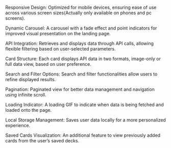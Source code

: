 Responsive Design: Optimized for mobile devices, ensuring ease of use across various screen sizes(Actually only available on phones and pc screens).

Dynamic Carousel: A carousel with a fade effect and point indicators for improved visual presentation on the landing page.

API Integration: Retrieves and displays data through API calls, allowing flexible filtering based on user-selected parameters.

Card Structure: Each card displays API data in two formats, image-only or full data view, based on user preference.

Search and Filter Options: Search and filter functionalities allow users to refine displayed results.

Pagination: Paginated view for better data management and navigation using infinite scroll.

Loading Indicator: A loading GIF to indicate when data is being fetched and loaded onto the page.

Local Storage Management: Saves user data locally for a more personalized experience.

Saved Cards Visualization: An additional feature to view previously added cards from the user’s saved decks.